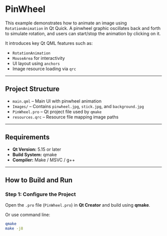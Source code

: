 # PinWheel

This example demonstrates how to animate an image using `RotationAnimation` in Qt Quick. A pinwheel graphic oscillates back and forth to simulate rotation, and users can start/stop the animation by clicking on it.

It introduces key Qt QML features such as:
- `RotationAnimation`
- `MouseArea` for interactivity
- UI layout using `anchors`
- Image resource loading via `qrc`

---

## Project Structure

- `main.qml` – Main UI with pinwheel animation
- `Images/` – Contains `pinwheel.jpg`, `stick.jpg`, and `background.jpg`
- `PinWheel.pro` – Qt project file used by `qmake`
- `resources.qrc` – Resource file mapping image paths

---

## Requirements

- **Qt Version:** 5.15 or later
- **Build System:** qmake
- **Compiler:** Make / MSVC / g++

---

## How to Build and Run

### Step 1: Configure the Project

Open the `.pro` file (`PinWheel.pro`) in **Qt Creator** and build using **qmake**.

Or use command line:

```bash
qmake
make -j8
